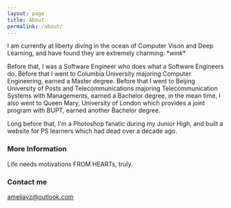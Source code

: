 ```yaml
---
layout: page
title: About
permalink: /about/
---
```


I am currently at liberty diving in the ocean of Computer Vison and Deep Learning, and have found they are extremely charming. \**wink*\* 

Before that, I was a Software Engineer who does what a Software Engineers do. 
Before that I went to Columbia University majoring Computer Engineering, earned a Master degree.
Before that I went to Beijing University of Posts and Telecommunications majoring Telecommunication Systems with Managements, earned a Bachelor degree, in the mean time, I also went to Queen Mary, University of London which provides a joint program with BUPT, earned another Bachelor degree.

Long before that, I'm a Photoshop fanatic during my Junior High, and built a website for PS learners which had dead over a decade ago. 


### More Information

Life needs motivations FROM HEARTs, truly.

### Contact me

[ameliayz@outlook.com](mailto:ameliayz@outlook.com)